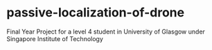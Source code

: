 # passive-localization-of-drone
Final Year Project for a level 4 student in University of Glasgow under Singapore Institute of Technology
